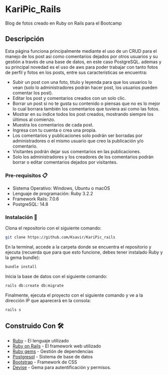 # KariPic_Rails

Blog de fotos creado en Ruby on Rails para el Bootcamp 

## Descripción

Esta página funciona principalmente mediante el uso de un CRUD para el manejo de los post asi como comentarios dejados por otros usuarios y su gestión a través de una base de datos, en este caso PostgreSQL. ademas y su principal novedad es el uso de aws para poder trabajar con tanto fotos de perfil y fotos en los posts, entre sus características se encuentra:

- Subir un post con una foto, titulo y leyenda para que los usuarios lo vean (solo lo administradores podrán hacer post, los usuarios pueden comentar los post).
- Editar los post y comentarios creados con un solo clic.
- Borrar un post si no te gusta su contenido o piensas que no es lo mejor lo cual borrara también los comentarios que tuviera asi como las fotos.
- Mostrar en su índice todos los post creados, mostrando siempre los últimos al comienzo.
- Muestra los comentarios de cada post.
- Ingresa con tu cuenta o crea una propia.
- Los comentarios y publicaciones solo podrán ser borradas por administradores o el mismo usuario que creo la publicación y/o comentario.
- Visitantes podrán dejar sus comentarios en las publicaciones.
- Solo los administradores y los creadores de los comentarios podrán borrar o editar comentarios dejados por visitantes.


### Pre-requisitos 📋

- Sistema Operativo: Windows, Ubuntu o macOS
- Lenguaje de programación: Ruby 3.2.2
- Framework Rails: 7.0.6
- PostgreSQL: 14.8

### Instalación 🔧

Clona el repositorio con el siguiente comando:

```bash
git clone https://github.com/Ksavir/KariPic_rails
```

En la terminal, accede a la carpeta donde se encuentra el repositorio y ejecuta (recuerda que para que esto funcione, debes tener instalado Ruby y la gema bundle):

```bash
bundle install
```

Inicia la base de datos con el siguiente comando:

```bash
rails db:create db:migrate
```

Finalmente, ejecuta el proyecto con el siguiente comando y ve a la dirección IP que aparecerá en la consola:

```bash
rails s
```


## Construido Con 🛠️

- [Ruby](https://www.ruby-lang.org/es/) - El lenguaje utilizado
- [Ruby on Rails](https://rubyonrails.org) - El framework web utilizado
- [Ruby gems](https://rubygems.org) - Gestión de dependencias
- [Postgresql](https://www.postgresql.org) - Sistema de base de datos
- [Bootstrap](https://getbootstrap.com/) - Framework de CSS
- [Devise](https://github.com/heartcombo/devise) - Gema para autentificación y permisos.


